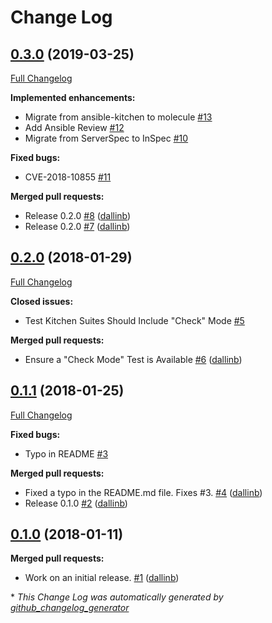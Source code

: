 # Change Log

## [0.3.0](https://github.com/dallinb/ansible-sandbox/tree/0.3.0) (2019-03-25)
[Full Changelog](https://github.com/dallinb/ansible-sandbox/compare/0.2.0...0.3.0)

**Implemented enhancements:**

- Migrate from ansible-kitchen to molecule [\#13](https://github.com/dallinb/ansible-sandbox/issues/13)
- Add Ansible Review [\#12](https://github.com/dallinb/ansible-sandbox/issues/12)
- Migrate from ServerSpec to InSpec [\#10](https://github.com/dallinb/ansible-sandbox/issues/10)

**Fixed bugs:**

- CVE-2018-10855 [\#11](https://github.com/dallinb/ansible-sandbox/issues/11)

**Merged pull requests:**

- Release 0.2.0 [\#8](https://github.com/dallinb/ansible-sandbox/pull/8) ([dallinb](https://github.com/dallinb))
- Release 0.2.0 [\#7](https://github.com/dallinb/ansible-sandbox/pull/7) ([dallinb](https://github.com/dallinb))

## [0.2.0](https://github.com/dallinb/ansible-sandbox/tree/0.2.0) (2018-01-29)
[Full Changelog](https://github.com/dallinb/ansible-sandbox/compare/0.1.1...0.2.0)

**Closed issues:**

- Test Kitchen Suites Should Include "Check" Mode [\#5](https://github.com/dallinb/ansible-sandbox/issues/5)

**Merged pull requests:**

- Ensure a "Check Mode" Test is Available [\#6](https://github.com/dallinb/ansible-sandbox/pull/6) ([dallinb](https://github.com/dallinb))

## [0.1.1](https://github.com/dallinb/ansible-sandbox/tree/0.1.1) (2018-01-25)
[Full Changelog](https://github.com/dallinb/ansible-sandbox/compare/0.1.0...0.1.1)

**Fixed bugs:**

- Typo in README [\#3](https://github.com/dallinb/ansible-sandbox/issues/3)

**Merged pull requests:**

- Fixed a typo in the README.md file.  Fixes \#3. [\#4](https://github.com/dallinb/ansible-sandbox/pull/4) ([dallinb](https://github.com/dallinb))
- Release 0.1.0 [\#2](https://github.com/dallinb/ansible-sandbox/pull/2) ([dallinb](https://github.com/dallinb))

## [0.1.0](https://github.com/dallinb/ansible-sandbox/tree/0.1.0) (2018-01-11)
**Merged pull requests:**

- Work on an initial release. [\#1](https://github.com/dallinb/ansible-sandbox/pull/1) ([dallinb](https://github.com/dallinb))



\* *This Change Log was automatically generated by [github_changelog_generator](https://github.com/skywinder/Github-Changelog-Generator)*